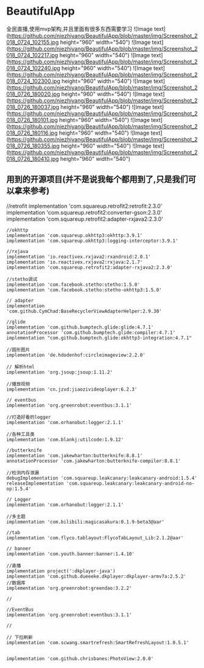 # BeautifulApp
全民直播,使用mvp架构,并且里面有很多东西需要学习
![Image text](https://github.com/niezhiyang/BeautifulApp/blob/master/img/Screenshot_2018_0724_102155.jpg height="960" width="540")
![Image text](https://github.com/niezhiyang/BeautifulApp/blob/master/img/Screenshot_2018_0724_102217.jpg height="960" width="540")
![Image text](https://github.com/niezhiyang/BeautifulApp/blob/master/img/Screenshot_2018_0724_102240.jpg height="960" width="540")
![Image text](https://github.com/niezhiyang/BeautifulApp/blob/master/img/Screenshot_2018_0724_102300.jpg height="960" width="540")
![Image text](https://github.com/niezhiyang/BeautifulApp/blob/master/img/Screenshot_2018_0726_180020.jpg height="960" width="540")
![Image text](https://github.com/niezhiyang/BeautifulApp/blob/master/img/Screenshot_2018_0726_180037.jpg height="960" width="540")
![Image text](https://github.com/niezhiyang/BeautifulApp/blob/master/img/Screenshot_2018_0726_180101.jpg height="960" width="540")
![Image text](https://github.com/niezhiyang/BeautifulApp/blob/master/img/Screenshot_2018_0726_180116.jpg height="960" width="540")
![Image text](https://github.com/niezhiyang/BeautifulApp/blob/master/img/Screenshot_2018_0726_180355.jpg height="960" width="540")
![Image text](https://github.com/niezhiyang/BeautifulApp/blob/master/img/Screenshot_2018_0726_180410.jpg height="960" width="540")
## 用到的开源项目(并不是说我每个都用到了,只是我们可以拿来参考)
 //retrofit
    implementation 'com.squareup.retrofit2:retrofit:2.3.0'
    implementation 'com.squareup.retrofit2:converter-gson:2.3.0'
    implementation 'com.squareup.retrofit2:adapter-rxjava2:2.3.0'

    //okhttp
    implementation 'com.squareup.okhttp3:okhttp:3.9.1'
    implementation 'com.squareup.okhttp3:logging-interceptor:3.9.1'

    //rxjava
    implementation 'io.reactivex.rxjava2:rxandroid:2.0.1'
    implementation 'io.reactivex.rxjava2:rxjava:2.1.7'
    implementation 'com.squareup.retrofit2:adapter-rxjava2:2.3.0'

    //stetho调试
    implementation 'com.facebook.stetho:stetho:1.5.0'
    implementation 'com.facebook.stetho:stetho-okhttp3:1.5.0'

    // adapter
    implementation 'com.github.CymChad:BaseRecyclerViewAdapterHelper:2.9.30'

    //glide
    implementation 'com.github.bumptech.glide:glide:4.7.1'
    annotationProcessor 'com.github.bumptech.glide:compiler:4.7.1'
    implementation "com.github.bumptech.glide:okhttp3-integration:4.7.1"

    //圆形图片
    implementation 'de.hdodenhof:circleimageview:2.2.0'

    // 解析html
    implementation 'org.jsoup:jsoup:1.11.2'

    //播放视频
    implementation 'cn.jzvd:jiaozivideoplayer:6.2.3'

    // eventbus
    implementation 'org.greenrobot:eventbus:3.1.1'

    //打造好看的logger
    implementation 'com.orhanobut:logger:2.1.1'

    //各种工具类
    implementation 'com.blankj:utilcode:1.9.12'

    //butterknife
    implementation 'com.jakewharton:butterknife:8.8.1'
    annotationProcessor 'com.jakewharton:butterknife-compiler:8.8.1'

    //检测内存泄漏
    debugImplementation 'com.squareup.leakcanary:leakcanary-android:1.5.4'
    releaseImplementation 'com.squareup.leakcanary:leakcanary-android-no-op:1.5.4'

    // Logger
    implementation 'com.orhanobut:logger:2.1.1'

    //多主题
    implementation 'com.bilibili:magicasakura:0.1.9-beta3@aar'

    //tab
    implementation 'com.flyco.tablayout:FlycoTabLayout_Lib:2.1.2@aar'

    // banner
    implementation 'com.youth.banner:banner:1.4.10'

    //直播
    implementation project(':dkplayer-java')
    implementation 'com.github.dueeeke.dkplayer:dkplayer-armv7a:2.5.2'
    //数据库
    implementation 'org.greenrobot:greendao:3.2.2'

    //

    //EventBus
    implementation 'org.greenrobot:eventbus:3.1.1'

    //

    // 下拉刷新
    implementation 'com.scwang.smartrefresh:SmartRefreshLayout:1.0.5.1'


    implementation 'com.github.chrisbanes:PhotoView:2.0.0'
